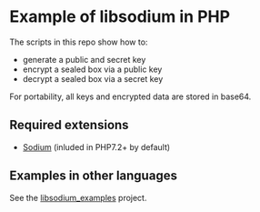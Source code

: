 # Example of libsodium in PHP
The scripts in this repo show how to:
* generate a public and secret key
* encrypt a sealed box via a public key
* decrypt a sealed box via a secret key

For portability, all keys and encrypted data are stored in base64.

## Required extensions
* [Sodium](http://php.net/manual/en/book.sodium.php) (inluded in PHP7.2+ by default)

## Examples in other languages
See the [libsodium_examples](https://github.com/users/tpronk/projects/1) project.
